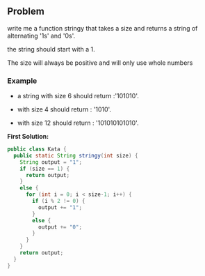 ## Problem

write me a function stringy that takes a size and returns a string of alternating '1s' and '0s'.

the string should start with a 1.

The size will always be positive and will only use whole numbers

### Example

* a string with size 6 should return :'101010'.

* with size 4 should return : '1010'.

* with size 12 should return : '101010101010'.


**First Solution:**
```java
public class Kata {
  public static String stringy(int size) {
    String output = "1";
    if (size == 1) {
      return output;
    }
    else {
      for (int i = 0; i < size-1; i++) {
        if (i % 2 != 0) {
          output += "1";
        }
        else {
          output += "0";
        }
      }
    }
    return output;
  }
}
```
